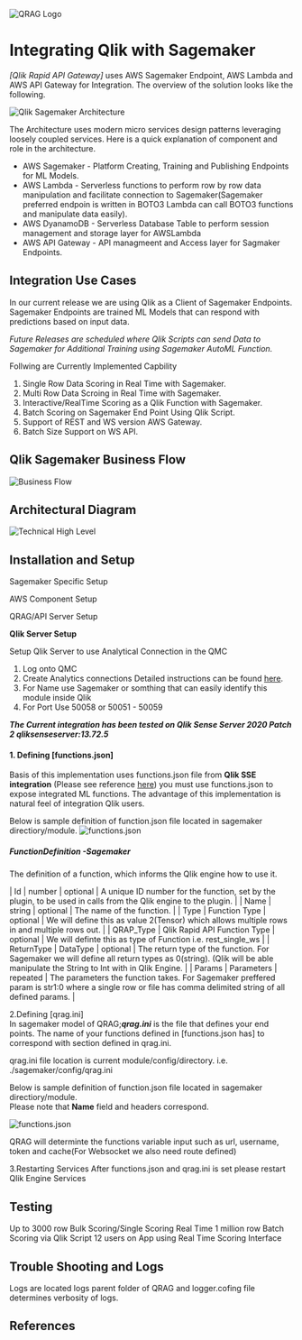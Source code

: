 ![QRAG Logo](../images/sagemaker.png)

# Integrating Qlik with Sagemaker

_[Qlik Rapid API Gateway]_ uses AWS Sagemaker Endpoint, AWS Lambda and AWS API Gateway for Integration. The overview of the solution looks like the following.

![Qlik Sagemaker Architecture](../images/Sagemaker_architecture.png)

The Architecture uses modern micro services design patterns leveraging loosely coupled services.
Here is a quick explanation of component and role in the architecture.

- AWS Sagemaker - Platform Creating, Training and Publishing Endpoints for ML Models.
- AWS Lambda - Serverless functions to perform row by row data manipulation and facilitate connection to Sagemaker(Sagemaker preferred endpoin is written in BOTO3 Lambda can call BOTO3 functions and manipulate data easily).
- AWS DyanamoDB - Serverless Database Table to perform session management and storage layer for AWSLambda
- AWS API Gateway - API managmeent and Access layer for Sagmaker Endpoints.

## Integration Use Cases

In our current release we are using Qlik as a Client of Sagemaker Endpoints. Sagemaker Endpoints are trained ML Models that can respond with predictions based on input data.

_Future Releases are scheduled where Qlik Scripts can send Data to Sagemaker for Additional Training using Sagemaker AutoML Function._

Follwing are Currently Implemented Capbility

1. Single Row Data Scoring in Real Time with Sagemaker.
2. Multi Row Data Scroing in Real Time with Sagemaker.
3. Interactive/RealTime Scoring as a Qlik Function with Sagemaker.
4. Batch Scoring on Sagemaker End Point Using Qlik Script.
5. Support of REST and WS version AWS Gateway.
6. Batch Size Support on WS API.

## Qlik Sagemaker Business Flow

![Business Flow](../images/sagmaker_business_flow.png)

## Architectural Diagram

![Technical High Level](../images/sagemaker_technical_highlevel.png)

## Installation and Setup

Sagemaker Specific Setup

AWS Component Setup

QRAG/API Server Setup

**Qlik Server Setup**

Setup Qlik Server to use Analytical Connection in the QMC

1. Log onto QMC
2. Create Analytics connections
   Detailed instructions can be found [here](https://help.qlik.com/en-US/sense-admin/June2020/Subsystems/DeployAdministerQSE/Content/Sense_DeployAdminister/QSEoW/Administer_QSEoW/Managing_QSEoW/create-analytic-connection.htm).
3. For Name use Sagemaker or somthing that can easily identify this module inside Qlik
4. For Port Use 50058 or 50051 - 50059

**_The Current integration has been tested on Qlik Sense Server 2020 Patch 2
qliksenseserver:13.72.5_**

#### 1. Defining [functions.json]

Basis of this implementation uses functions.json file from **Qlik SSE integration** (Please see reference [here](https://github.com/qlik-oss/server-side-extension)) you must use functions.json to expose integrated ML functions. The advantage of this implementation is natural feel of integration Qlik users.

Below is sample definition of function.json file located in sagemaker directiory/module.
![functions.json](../images/functions_json.png)

##### FunctionDefinition -Sagemaker

The definition of a function, which informs the Qlik engine how to use it.

| Id | number | optional | A unique ID number for the function, set by the plugin, to be used in calls from the Qlik engine to the plugin. |
| Name | string | optional | The name of the function. |
| Type | Function Type | optional | We will define this as value 2(Tensor) which allows multiple rows in and multiple rows out. |
| QRAP_Type | Qlik Rapid API Function Type | optional | We will definte this as type of Function i.e. rest_single_ws |
| ReturnType | DataType | optional | The return type of the function. For Sagemaker we will define all return types as 0(string). (Qlik will be able manipulate the String to Int with in Qlik Engine. |
| Params | Parameters | repeated | The parameters the function takes. For Sagemaker preffered param is str1:0 where a single row or file has comma delimited string of all defined params. |

2.Defining [qrag.ini]  
 In sagemaker model of QRAG;**_qrag.ini_** is the file that defines your end points. The name of your functions defined in [functions.json has] to correspond with section defined in qrag.ini.

qrag.ini file location is current module/config/directory. i.e. ./sagemaker/config/qrag.ini

Below is sample definition of function.json file located in sagemaker directiory/module.  
Please note that __Name__ field and headers correspond.

![functions.json](../images/sagemaker-qrag.jpeg) 

QRAG will determinte the functions variable input such as url, username, token and cache(For Websocket we also need route defined)

3.Restarting Services
After functions.json and qrag.ini is set please restart Qlik Engine Services

## Testing

Up to 3000 row Bulk Scoring/Single Scoring Real Time
1 million row Batch Scoring via Qlik Script
12 users on App using Real Time Scoring Interface

## Trouble Shooting and Logs

Logs are located logs parent folder of QRAG and logger.cofing file determines verbosity of logs.

## References
